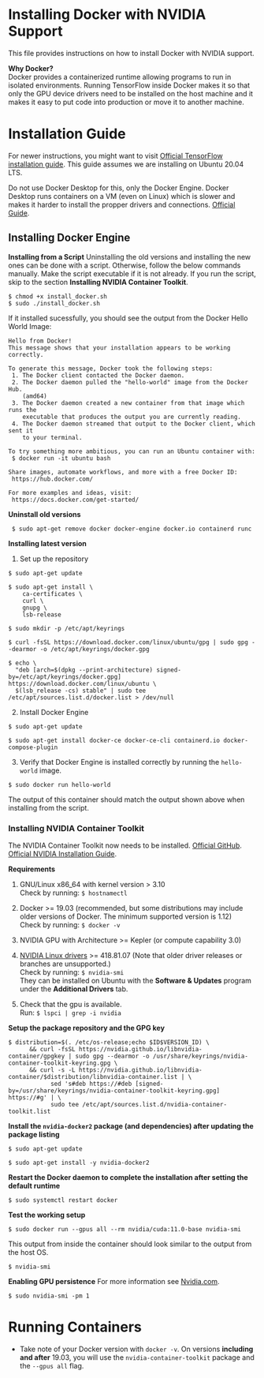 # Installing Docker with NVIDIA Support
This file provides instructions on how to install Docker with NVIDIA support.

**Why Docker?**  
Docker provides a containerized runtime allowing programs to run in isolated environments.  Running TensorFlow inside Docker makes it so that only the GPU device drivers need to be installed on the host machine and it makes it easy to put code into production or move it to another machine.

# Installation Guide
For newer instructions, you might want to visit [Official TensorFlow installation guide](www.tensorflow.org/install/docker).  This guide assumes we are installing on Ubuntu 20.04 LTS.  

Do not use Docker Desktop for this, only the Docker Engine.  Docker Desktop runs containers on a VM (even on Linux) which is slower and makes it harder to install the propper drivers and connections.
[Official Guide](https://docs.docker.com/engine/install/ubuntu/).  

## Installing Docker Engine

**Installing from a Script**
Uninstalling the old versions and installing the new ones can be done with a script.  Otherwise, follow the below commands manually.  Make the script executable if it is not already.  If you run the script, skip to the section **Installing NVIDIA Container Toolkit**.
```
$ chmod +x install_docker.sh
$ sudo ./install_docker.sh
```
If it installed sucessfully, you should see the output from the Docker Hello World Image:
```
Hello from Docker!
This message shows that your installation appears to be working correctly.

To generate this message, Docker took the following steps:
 1. The Docker client contacted the Docker daemon.
 2. The Docker daemon pulled the "hello-world" image from the Docker Hub.
    (amd64)
 3. The Docker daemon created a new container from that image which runs the
    executable that produces the output you are currently reading.
 4. The Docker daemon streamed that output to the Docker client, which sent it
    to your terminal.

To try something more ambitious, you can run an Ubuntu container with:
 $ docker run -it ubuntu bash

Share images, automate workflows, and more with a free Docker ID:
 https://hub.docker.com/

For more examples and ideas, visit:
 https://docs.docker.com/get-started/
```
**Uninstall old versions**
```
 $ sudo apt-get remove docker docker-engine docker.io containerd runc
```

**Installing latest version**
1. Set up the repository
```
$ sudo apt-get update

$ sudo apt-get install \
    ca-certificates \
    curl \
    gnupg \
    lsb-release

$ sudo mkdir -p /etc/apt/keyrings

$ curl -fsSL https://download.docker.com/linux/ubuntu/gpg | sudo gpg --dearmor -o /etc/apt/keyrings/docker.gpg

$ echo \
  "deb [arch=$(dpkg --print-architecture) signed-by=/etc/apt/keyrings/docker.gpg] https://download.docker.com/linux/ubuntu \
  $(lsb_release -cs) stable" | sudo tee /etc/apt/sources.list.d/docker.list > /dev/null
```

2. Install Docker Engine
```
$ sudo apt-get update

$ sudo apt-get install docker-ce docker-ce-cli containerd.io docker-compose-plugin
```

3. Verify that Docker Engine is installed correctly by running the `hello-world` image.
```
$ sudo docker run hello-world
```
The output of this container should match the output shown above when installing from the script.  

### Installing NVIDIA Container Toolkit
The NVIDIA Container Toolkit now needs to be installed. [Official GitHub](https://github.com/NVIDIA/nvidia-docker). [Official NVIDIA Installation Guide](https://docs.nvidia.com/datacenter/cloud-native/container-toolkit/install-guide.html#docker).

**Requirements**
1.  GNU/Linux x86_64 with kernel version > 3.10  
Check by running:  `$ hostnamectl`
    
2.  Docker >= 19.03 (recommended, but some distributions may include older versions of Docker. The minimum supported version is 1.12)  
Check by running:  `$ docker -v`
    
3.  NVIDIA GPU with Architecture >= Kepler (or compute capability 3.0)
    
4.  [NVIDIA Linux drivers](http://www.nvidia.com/object/unix.html)  >= 418.81.07 (Note that older driver releases or branches are unsupported.)  
Check by running:  `$ nvidia-smi`  
They can be installed on Ubuntu with the **Software & Updates** program under the **Additional Drivers** tab.

5. Check that the gpu is available.  
Run:  `$ lspci | grep -i nvidia`

**Setup the package repository and the GPG key**
```
$ distribution=$(. /etc/os-release;echo $ID$VERSION_ID) \
      && curl -fsSL https://nvidia.github.io/libnvidia-container/gpgkey | sudo gpg --dearmor -o /usr/share/keyrings/nvidia-container-toolkit-keyring.gpg \
      && curl -s -L https://nvidia.github.io/libnvidia-container/$distribution/libnvidia-container.list | \
            sed 's#deb https://#deb [signed-by=/usr/share/keyrings/nvidia-container-toolkit-keyring.gpg] https://#g' | \
            sudo tee /etc/apt/sources.list.d/nvidia-container-toolkit.list
```

**Install the `nvidia-docker2` package (and dependencies) after updating the package listing**
```
$ sudo apt-get update

$ sudo apt-get install -y nvidia-docker2
```

**Restart the Docker daemon to complete the installation after setting the default runtime**
```
$ sudo systemctl restart docker
```

**Test the working setup**
```
$ sudo docker run --gpus all --rm nvidia/cuda:11.0-base nvidia-smi
```
This output from inside the container should look similar to the output from the host OS.
```
$ nvidia-smi
```

**Enabling GPU persistence**
For more information see [Nvidia.com](https://docs.nvidia.com/deploy/driver-persistence/index.html).
```
$ sudo nvidia-smi -pm 1
```

# Running Containers
-   Take note of your Docker version with  `docker -v`.  On versions  **including and after**  19.03, you will use the  `nvidia-container-toolkit`  package and the  `--gpus all`  flag.

